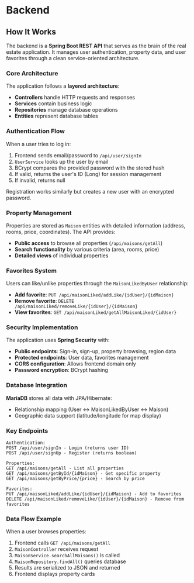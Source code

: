 # Backend

## How It Works

The backend is a **Spring Boot REST API** that serves as the brain of the real estate application. It manages user authentication, property data, and user favorites through a clean service-oriented architecture.

### Core Architecture

The application follows a **layered architecture**:
- **Controllers** handle HTTP requests and responses
- **Services** contain business logic
- **Repositories** manage database operations
- **Entities** represent database tables

### Authentication Flow

When a user tries to log in:
1. Frontend sends email/password to `/api/user/signIn`
2. `UserService` looks up the user by email
3. BCrypt compares the provided password with the stored hash
4. If valid, returns the user's ID (Long) for session management
5. If invalid, returns null

Registration works similarly but creates a new user with an encrypted password.

### Property Management

Properties are stored as `Maison` entities with detailed information (address, rooms, price, coordinates). The API provides:

- **Public access** to browse all properties (`/api/maisons/getAll`)
- **Search functionality** by various criteria (area, rooms, price)
- **Detailed views** of individual properties

### Favorites System

Users can like/unlike properties through the `MaisonLikedByUser` relationship:
- **Add favorite**: `PUT /api/maisonLiked/addLike/{idUser}/{idMaison}`
- **Remove favorite**: `DELETE /api/maisonLiked/removeLike/{idUser}/{idMaison}`
- **View favorites**: `GET /api/maisonLiked/getAllMaisonLiked/{idUser}`

### Security Implementation

The application uses **Spring Security** with:
- **Public endpoints**: Sign-in, sign-up, property browsing, region data
- **Protected endpoints**: User data, favorites management
- **CORS configuration**: Allows frontend domain only
- **Password encryption**: BCrypt hashing

### Database Integration

**MariaDB** stores all data with JPA/Hibernate:
- Relationship mapping (User ↔ MaisonLikedByUser ↔ Maison)
- Geographic data support (latitude/longitude for map display)

### Key Endpoints

```
Authentication:
POST /api/user/signIn - Login (returns user ID)
POST /api/user/signUp - Register (returns boolean)

Properties:
GET /api/maisons/getAll - List all properties
GET /api/maisons/getById/{idMaison} - Get specific property
GET /api/maisons/getByPrice/{price} - Search by price

Favorites:
PUT /api/maisonLiked/addLike/{idUser}/{idMaison} - Add to favorites
DELETE /api/maisonLiked/removeLike/{idUser}/{idMaison} - Remove from favorites
```

### Data Flow Example

When a user browses properties:
1. Frontend calls `GET /api/maisons/getAll`
2. `MaisonController` receives request
3. `MaisonService.searchAllMaisons()` is called
4. `MaisonRepository.findAll()` queries database
5. Results are serialized to JSON and returned
6. Frontend displays property cards

